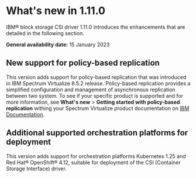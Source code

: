 # What's new in 1.11.0

IBM® block storage CSI driver 1.11.0 introduces the enhancements that are detailed in the following section.

**General availability date:** 15 January 2023

## New support for policy-based replication

This version adds support for policy-based replication that was introduced in IBM Spectrum Virtualize 8.5.2 release. Policy-based replication provides a simplified configuration and management of asynchronous replication between two system. To see if your specific product is supported and for more information, see **What's new** > **Getting started with policy-based replication** withing your Spectrum Virtualize product documentation on [IBM Documentation](https://www.ibm.com/docs).

## Additional supported orchestration platforms for deployment

This version adds support for orchestration platforms Kubernetes 1.25 and Red Hat® OpenShift® 4.12, suitable for deployment of the CSI (Container Storage Interface) driver.